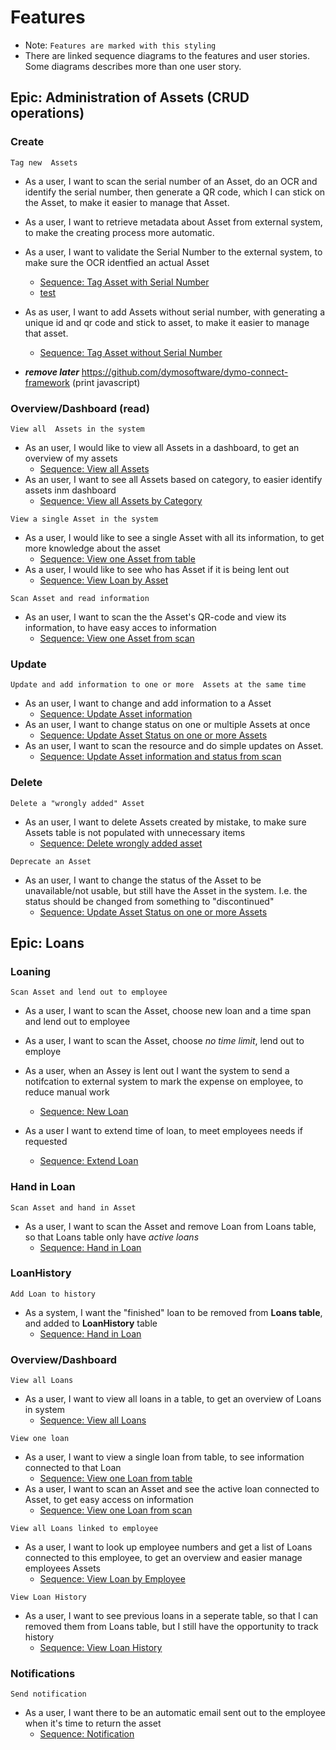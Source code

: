 # Features
- Note: `Features are marked with this styling`
- There are linked sequence diagrams to the features and user stories. Some diagrams describes more than one user story.
## Epic: Administration of  Assets (CRUD operations)


### Create
`Tag new  Assets`
- As a user, I want to scan the serial number of an Asset, do an OCR and identify the serial number, then generate a QR code, which I can stick on the Asset, to make it easier to manage that Asset. 
- As a user, I want to retrieve metadata about Asset from external system, to make the creating process more automatic.
- As a user, I want to validate the Serial Number to the external system, to make sure the OCR identfied an actual Asset
    - [Sequence: Tag Asset with Serial Number](/sequence-diagrams/tag-new-asset.md#tag-asset-with-serial-number)
    - [test](./sequence-diagrams/tag-new-asset.md)
- As as user, I want to add  Assets without serial number, with generating a unique id and qr code and stick to asset, to make it easier to manage that asset. 
    - [Sequence: Tag Asset without Serial Number](/sequence-diagrams/tag-new-asset.md#tag-asset-without-serial-number)

- ***remove later*** https://github.com/dymosoftware/dymo-connect-framework (print javascript)


### Overview/Dashboard (read)
`View all  Assets in the system`
- As an user, I would like to view all Assets in a dashboard, to get an overview of my assets
    - [Sequence: View all Assets](/sequence-diagrams/read-asset.md#view-all-assets)
- As an user, I want to see all Assets based on category, to easier identify assets inm dashboard
    - [Sequence: View all Assets by Category](/sequence-diagrams/read-asset.md#view-assets-by-category)

`View a single Asset in the system`
- As a user, I would like to see a single Asset with all its information, to get more knowledge about the asset
    - [Sequence: View one Asset from table](/sequence-diagrams/read-asset.md#view-one-asset-from-table)
- As a user, I would like to see who has Asset if it is being lent out
    - [Sequence: View Loan by Asset](/sequence-diagrams/read-loan.md#view-loan-by-asset-id)


`Scan Asset and read information`
- As an user, I want to scan the the Asset's QR-code and view its information, to have easy acces to information
    - [Sequence: View one Asset from scan](/sequence-diagrams/read-asset.md#view-one-asset-from-scan)




### Update
`Update and add information to one or more  Assets at the same time`
- As an user, I want to change and add information to a Asset
    - [Sequence: Update Asset information](/sequence-diagrams/update-asset.md#update-asset-information)
- As an user, I want to change status on one or multiple Assets at once
    - [Sequence: Update Asset Status on one or more Assets](/sequence-diagrams/update-asset.md#update-asset-status-on-one-or-more-assets)
- As an user, I want to scan the resource and do simple updates on Asset.
    - [Sequence: Update Asset information and status from scan](/sequence-diagrams/update-asset.md#update-asset-information-and-status-from-scan)

### Delete
`Delete a "wrongly added" Asset`
- As an user, I want to delete Assets created by mistake, to make sure Assets table is not populated with unnecessary items
    - [Sequence: Delete wrongly added asset](/sequence-diagrams/delete-asset.md#delete-wrongly-added-asset)

`Deprecate an Asset`
- As an user, I want to change the status of the Asset to be unavailable/not usable, but still have the Asset in the system. I.e. the status should be changed from something to "discontinued"
    - [Sequence: Update Asset Status on one or more Assets](/sequence-diagrams/update-asset.md#update-asset-status-on-one-or-more-assets)

## Epic: Loans

### Loaning
`Scan Asset and lend out to employee`
- As a user, I want to scan the Asset, choose new loan and a time span and lend out to employee
- As a user, I want to scan the Asset, choose *no time limit*, lend out to employe
- As a user, when an Assey is lent out I want the system to send a notifcation to external system to mark the expense on employee, to reduce manual work
    - [Sequence: New Loan](/sequence-diagrams/loan-actions.md#new-loan)

- As a user I want to extend time of loan, to meet employees needs if requested
    - [Sequence: Extend Loan](/sequence-diagrams/loan-actions.md#extend-loan)


### Hand in Loan
`Scan Asset and hand in Asset`
- As a user, I want to scan the Asset and remove Loan from Loans table, so that Loans table only have *active loans*
    - [Sequence: Hand in Loan](/sequence-diagrams/loan-actions.md#hand-in-loan)

### LoanHistory
`Add Loan to history`
- As a system, I want the "finished" loan to be removed from **Loans table**, and added to **LoanHistory** table
    - [Sequence: Hand in Loan](/sequence-diagrams/loan-actions.md#hand-in-loan)


### Overview/Dashboard
`View all Loans`
- As a user, I want to view all loans in a table, to get an overview of Loans in system
    - [Sequence: View all Loans](/sequence-diagrams/read-loan.md#view-all-loans)

`View one loan`
- As a user, I want to view a single loan from table, to see information connected to that Loan
    - [Sequence: View one Loan from table](/sequence-diagrams/read-loan.md#view-one-loan-from-table)
- As a user, I want to scan an Asset and see the active loan connected to Asset, to get easy access on information
    - [Sequence: View one Loan from scan](/sequence-diagrams/read-loan.md#view-one-loan-from-scan)

`View all Loans linked to employee`
- As a  user, I want to look up employee numbers and get a list of Loans connected to this employee, to get an overview and easier manage employees Assets
    - [Sequence: View Loan by Employee](/sequence-diagrams/read-loan.md#view-loan-by-employee-id)

`View Loan History`
- As a user, I want to see previous loans in a seperate table, so that I can removed them from Loans table, but I still have the opportunity to track history
    - [Sequence: View Loan History](/sequence-diagrams/read-loan.md#view-loan-history)

### Notifications 
`Send notification`
- As a user, I want there to be an automatic email sent out to the employee when it's time to return the asset
    - [Sequence: Notification](/sequence-diagrams/notification.md#notify-employee-when-loan-is-due-to-be-delivered)

